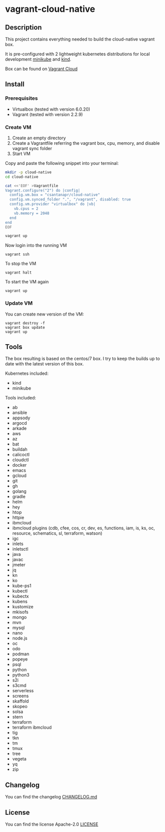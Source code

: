 # vagrant-cloud-native

## Description
This project contains everything needed to build the cloud-native vagrant box.

It is pre-configured with 2 lightweight kubernetes distributions for local development [minikube](https://minikube.sigs.k8s.io/docs) and [kind](https://kind.sigs.k8s.io).

Box can be found on [Vagrant Cloud](https://app.vagrantup.com/csantanapr/boxes/cloud-native)

## Install

### Prerequisites

* Virtualbox (tested with version 6.0.20)
* Vagrant (tested with version 2.2.9)

### Create VM

1. Create an empty directory
2. Create a Vagrantfile referring the vagrant box, cpu, memory, and disable vagrant sync folder
3. Start VM

Copy and paste the following snippet into your terminal:

```bash
mkdir -p cloud-native
cd cloud-native

cat <<'EOF' >Vagrantfile
Vagrant.configure("2") do |config|
  config.vm.box = "csantanapr/cloud-native"
  config.vm.synced_folder ".", "/vagrant", disabled: true
  config.vm.provider "virtualbox" do |vb|
    vb.cpus = 2
    vb.memory = 2048
  end
end
EOF

vagrant up
```

Now login into the running VM
```
vagrant ssh
```

To stop the VM
```
vagrant halt
```

To start the VM again
```
vagrant up
```

### Update VM

You can create new version of the VM:
```
vagrant destroy -f
vagrant box update
vagrant up
```

## Tools

The box resulting is based on the centos/7 box. 
I try to keep the builds up to date with the latest version of this box. 

Kubernetes included:
* kind
* minikube

Tools included:
* ab
* ansible
* appsody
* argocd
* arkade
* aws
* az
* bat
* buildah
* calicoctl
* cloudctl
* docker
* emacs
* gcloud
* git
* gh
* golang
* gradle
* helm
* hey
* htop
* httpie
* ibmcloud
* ibmcloud plugins (cdb, cfee, cos, cr, dev, es, functions, iam, is, ks, oc, resource, schematics, sl, terraform, watson)
* igc
* inlets
* inletsctl
* java
* javac
* jmeter
* jq
* kn
* ko
* kube-ps1
* kubectl
* kubectx
* kubens
* kustomize
* mkisofs
* mongo
* mvn
* mysql
* nano
* node.js
* oc
* odo
* podman
* popeye
* psql
* python
* python3
* s2i
* s3cmd
* serverless
* screens
* skaffold
* skopeo
* solsa
* stern
* terraform
* terraform ibmcloud
* tig
* tkn
* tm
* tmux
* tree
* vegeta
* yq
* zip

## Changelog
You can find the changelog [CHANGELOG.md](CHANGELOG.md)

## License
You can find the license Apache-2.0 [LICENSE](LICENSE)
